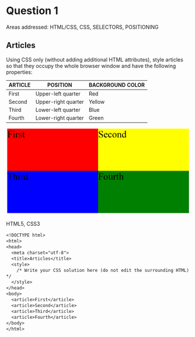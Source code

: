 # Question 1
Areas addressed: HTML/CSS, CSS, SELECTORS, POSITIONING

## Articles

Using CSS only (without adding additional HTML attributes), style articles so that they occupy the whole browser window and have the following properties:

ARTICLE	| POSITION | BACKGROUND COLOR
--------|----------|-------------------
First   | Upper-left quarter  | Red
Second	| Upper-right quarter |	Yellow
Third	| Lower-left quarter  |	Blue
Fourth	|Lower-right quarter  |	Green

![Result Should be like](images/image_for_question3.png)

HTML5, CSS3
```
<!DOCTYPE html>
<html>
<head>
  <meta charset="utf-8">
  <title>Articles</title>
  <style>
    /* Write your CSS solution here (do not edit the surrounding HTML) */
  </style>
</head>
<body>
  <article>First</article>
  <article>Second</article>
  <article>Third</article>
  <article>Fourth</article>
</body>
</html>
```